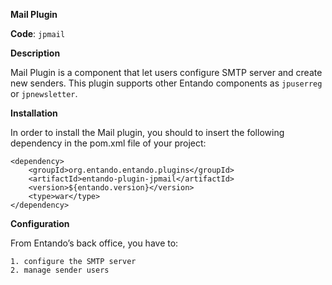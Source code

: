 **Mail Plugin**

**Code**: ```jpmail```

**Description**

Mail Plugin is a component that let users configure SMTP server and create new senders. 
This plugin supports other Entando components as ```jpuserreg``` or ```jpnewsletter```.

**Installation**

In order to install the Mail plugin, you should to insert the following dependency in the pom.xml file of your project:

```
<dependency>
    <groupId>org.entando.entando.plugins</groupId>
    <artifactId>entando-plugin-jpmail</artifactId>
    <version>${entando.version}</version>
    <type>war</type>
</dependency>
````


**Configuration**

From Entando’s back office, you have to:

	1. configure the SMTP server 
	2. manage sender users 

